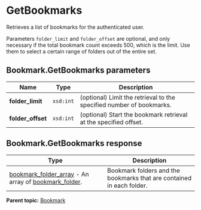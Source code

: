 # GetBookmarks

Retrieves a list of bookmarks for the authenticated user.

Parameters `folder_limit` and `folder_offset` are optional, and only necessary if the total bookmark count exceeds 500, which is the limit. Use them to select a certain range of folders out of the entire set.

## Bookmark.GetBookmarks parameters

|Name|Type|Description|
|----|----|-----------|
|**folder\_limit** |`xsd:int` |\(optional\) Limit the retrieval to the specified number of bookmarks.|
|**folder\_offset** |`xsd:int` |\(optional\) Start the bookmark retrieval at the specified offset.|

## Bookmark.GetBookmarks response

|Type|Description|
|----|-----------|
| [bookmark\_folder\_array](../../data_types/r_bookmark_folder_array.md#) - An array of [bookmark\_folder](../../data_types/r_bookmark_folder.md#).|Bookmark folders and the bookmarks that are contained in each folder.|

**Parent topic:** [Bookmark](../../methods/bookmark/c_methods_bookmark.md)

